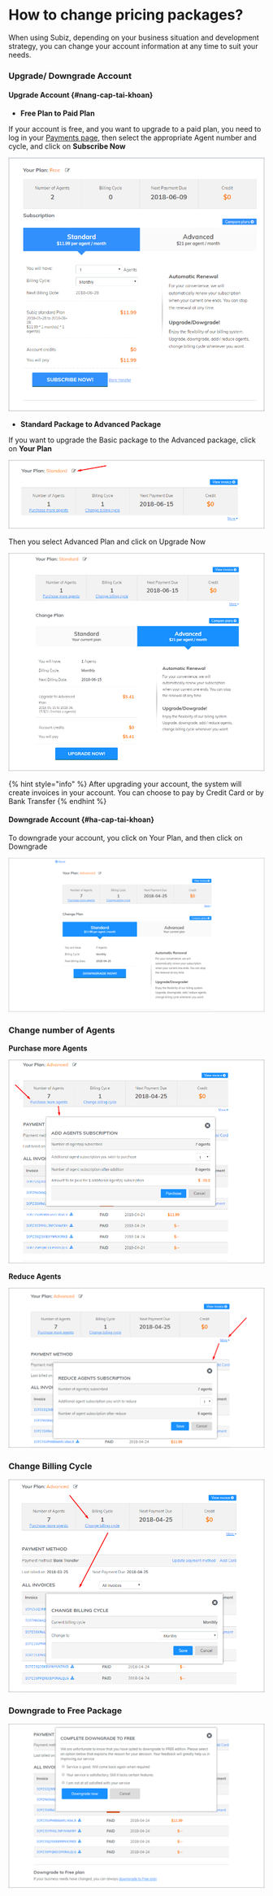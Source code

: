 # How to change pricing packages?

When using Subiz, depending on your business situation and development strategy, you can change your account information at any time to suit your needs.

### Upgrade/ Downgrade Account 

#### Upgrade Account {#nang-cap-tai-khoan}

* **Free Plan to Paid Plan**

If your account is free, and you want to upgrade to a paid plan, you need to log in your [Payments page](https://app.subiz.com/payment-home), then select the appropriate Agent number and cycle, and click on **Subscribe Now**   


![Upgrade to Standard Plan](../../.gitbook/assets/image-1.png)

* **Standard Package to Advanced Package**

If you want to upgrade the Basic package to the Advanced package, click on **Your Plan** 

![Click on Your Plan](../../.gitbook/assets/your-plan.png)

Then you select Advanced Plan and click on Upgrade Now

![Upgrade to Advanced Plan](../../.gitbook/assets/upgrade-to-advanced-plan.png)

{% hint style="info" %}
 After upgrading your account, the system will create invoices in your account. You can choose to pay by Credit Card or by Bank Transfer
{% endhint %}

#### Downgrade Account {#ha-cap-tai-khoan}

To downgrade your account, you click on Your Plan, and then click on Downgrade 

![Downgrade to Standard Plan](../../.gitbook/assets/downgrade-to-standard-plan.png)

### Change number of Agents

**Purchase more Agents**

![Purchase more agent](../../.gitbook/assets/purchase-more-agent.png)

**Reduce Agents**

![Reduce Agent](../../.gitbook/assets/reduce-agents.png)

### Change Billing Cycle

![Change Billing Cycle](../../.gitbook/assets/change-billing-cycle.png)

### Downgrade to Free Package

![Downgrade to Free Package](../../.gitbook/assets/downgrade-to-free-package%20%281%29.png)

